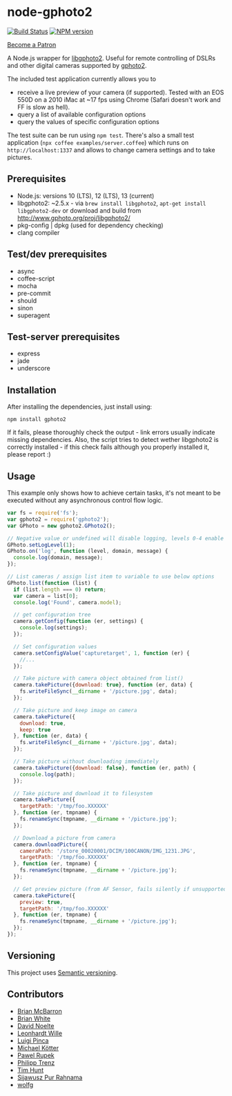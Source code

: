 # node-gphoto2

[![Build Status](https://travis-ci.org/lwille/node-gphoto2.svg?branch=master)](https://travis-ci.org/lwille/node-gphoto2)
[![NPM version](https://badge.fury.io/js/gphoto2.svg)](http://badge.fury.io/js/gphoto2)

[Become a Patron](https://www.patreon.com/lwille)

A Node.js wrapper for [libgphoto2](http://www.gphoto.org). Useful for remote controlling of DSLRs and other digital cameras supported by [gphoto2](http://www.gphoto.org).

The included test application currently allows you to

* receive a live preview of your camera (if supported). Tested with an EOS 550D on a 2010 iMac at ~17 fps using Chrome (Safari doesn't work and FF is slow as hell).
* query a list of available configuration options
* query the values of specific configuration options

The test suite can be run using `npm test`. There's also a small test application (`npx coffee examples/server.coffee`) which runs on `http://localhost:1337` and allows to change camera settings and to take pictures.

## Prerequisites

* Node.js: versions 10 (LTS), 12 (LTS), 13 (current)
* libgphoto2: ~2.5.x - via `brew install libgphoto2`, `apt-get install libgphoto2-dev` or download and build from http://www.gphoto.org/proj/libgphoto2/
* pkg-config | dpkg (used for dependency checking)
* clang compiler

## Test/dev prerequisites

* async
* coffee-script
* mocha
* pre-commit
* should
* sinon
* superagent

## Test-server prerequisites

* express
* jade
* underscore

## Installation

After installing the dependencies, just install using:

```
npm install gphoto2
```

If it fails, please thoroughly check the output - link errors usually indicate missing dependencies.
Also, the script tries to detect wether libgphoto2 is correctly installed - if this check fails although you properly installed it, please report :)

## Usage

This example only shows how to achieve certain tasks, it's not meant to be executed without any asynchronous control flow logic.

```javascript
var fs = require('fs');
var gphoto2 = require('gphoto2');
var GPhoto = new gphoto2.GPhoto2();

// Negative value or undefined will disable logging, levels 0-4 enable it.
GPhoto.setLogLevel(1);
GPhoto.on('log', function (level, domain, message) {
  console.log(domain, message);
});

// List cameras / assign list item to variable to use below options
GPhoto.list(function (list) {
  if (list.length === 0) return;
  var camera = list[0];
  console.log('Found', camera.model);

  // get configuration tree
  camera.getConfig(function (er, settings) {
    console.log(settings);
  });

  // Set configuration values
  camera.setConfigValue('capturetarget', 1, function (er) {
    //...
  });

  // Take picture with camera object obtained from list()
  camera.takePicture({download: true}, function (er, data) {
    fs.writeFileSync(__dirname + '/picture.jpg', data);
  });

  // Take picture and keep image on camera
  camera.takePicture({
    download: true,
    keep: true
  }, function (er, data) {
    fs.writeFileSync(__dirname + '/picture.jpg', data);
  });

  // Take picture without downloading immediately
  camera.takePicture({download: false}, function (er, path) {
    console.log(path);
  });

  // Take picture and download it to filesystem
  camera.takePicture({
    targetPath: '/tmp/foo.XXXXXX'
  }, function (er, tmpname) {
    fs.renameSync(tmpname, __dirname + '/picture.jpg');
  });

  // Download a picture from camera
  camera.downloadPicture({
    cameraPath: '/store_00020001/DCIM/100CANON/IMG_1231.JPG',
    targetPath: '/tmp/foo.XXXXXX'
  }, function (er, tmpname) {
    fs.renameSync(tmpname, __dirname + '/picture.jpg');
  });

  // Get preview picture (from AF Sensor, fails silently if unsupported)
  camera.takePicture({
    preview: true,
    targetPath: '/tmp/foo.XXXXXX'
  }, function (er, tmpname) {
    fs.renameSync(tmpname, __dirname + '/picture.jpg');
  });
});
```

## Versioning

This project uses [Semantic versioning](https://github.com/mojombo/semver).

## Contributors

* [Brian McBarron](https://github.com/bmcbarron)
* [Brian White](https://github.com/mscdex)
* [David Noelte](https://github.com/marvin)
* [Leonhardt Wille](https://github.com/lwille)
* [Luigi Pinca](https://github.com/lpinca)
* [Michael Kötter](https://github.com/michaelkoetter)
* [Pawel Rupek](https://github.com/pawelrupek)
* [Philipp Trenz](https://github.com/philipptrenz)
* [Tim Hunt](https://github.com/mitnuh)
* [Sijawusz Pur Rahnama](https://github.com/sija)
* [wolfg](https://github.com/wolfg1969)
